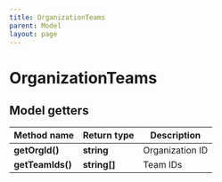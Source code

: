 ```yaml
---
title: OrganizationTeams
parent: Model
layout: page
---
```


# OrganizationTeams

## Model getters

Method name | Return type | Description
------------ | ------------- | -------------
**getOrgId()** | **string** | Organization ID
**getTeamIds()** | **string[]** | Team IDs

